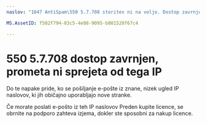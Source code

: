 ```yaml
---
naslov: "1047 AntiSpam\550 5.7.708 storitev ni na voljo. Dostop zavrnjen, prometa ni sprejeta od ta IP"ms.author: chrisda Avtor: šef chrisda: serdars ms.date: 9/28/2018 ms.audience: ITPro ms.topic: člen roboti: NOINDEX, NOFOLLOW localization_priority: prednost

MS.AssetID: f502f794-03c5-4e08-9095-b801528f67c4

---
```




# <a name="550-57708-access-denied-traffic-not-accepted-from-this-ip"></a>550 5.7.708 dostop zavrnjen, prometa ni sprejeta od tega IP

Do te napake pride, ko se pošiljanje e-pošte iz znane, nizek ugled IP naslovov, ki jih običajno uporabljajo nove stranke.
  
Če morate poslati e-pošto iz teh IP naslovov Preden kupite licence, se obrnite na podporo zahteva izjema, dokler ste sposobni za nakup licence.
  

